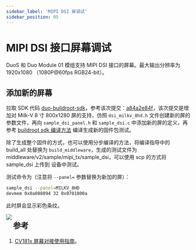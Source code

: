 ```yaml
---
sidebar_label: 'MIPI DSI 屏调试'
sidebar_position: 05
---
```


# MIPI DSI 接口屏幕调试

DuoS 和 Duo Module 01 模组支持 MIPI DSI 接口的屏幕。最大输出分辨率为 1920x1080 （1080P@60fps RGB24-bit）。

## 添加新的屏幕

拉取 SDK 代码 [duo-buildroot-sdk](https://github.com/milkv-duo/duo-buildroot-sdk)，参考该次提交：[a84a2e84f](https://github.com/milkv-duo/duo-buildroot-sdk/commit/a84a2e84fb2bf2e0e50c1d398e23379ac0700e43)，该次提交是增加对 Milk-V 8 寸 800x1280 屏的支持，仿照 `dsi_milkv_8hd.h` 文件创建新的屏的参数文件，再向 `sample_dsi_panel.h` 和 `sample_dsi.c` 中添加新的屏的定义，再参考 [buildroot sdk 编译方法](https://milkv.io/zh/docs/duo/getting-started/buildroot-sdk) 编译生成新的固件包测试。

除了生成整个固件的方式，也可以使用分步编译的方法，将编译指导中的 build_all 处替换为 `build_middleware`，生成的测试文件为 middleware/v2/sample/mipi_tx/sample_dsi，可以使用 scp 的方式将 sample_dsi 上传到 设备中测试。

测试命令为（注意将 `--panel=` 参数替换为新加的屏）：
```bash
sample_dsi --panel=MILKV_8HD
devmem 0x0a088094 32 0x0701000a
```
此时屏会显示彩色条纹。

<Image src='/docs/duo/duos/duos-mipi-dsi-8hd.webp' maxWidth='100%' align='left' />

## 参考

1. [CV181x 屏幕对接使用指南](https://doc.sophgo.com/cvitek-develop-docs/master/docs_latest_release/CV180x_CV181x/zh/01.software/MPI/Screen_Docking_Guide/build/html/index.html)。